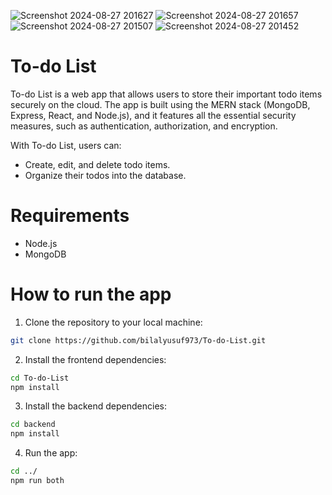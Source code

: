 ![Screenshot 2024-08-27 201627](https://github.com/user-attachments/assets/92e3c4ac-4c89-44c3-b058-4997dff17096)
![Screenshot 2024-08-27 201657](https://github.com/user-attachments/assets/9ce01edb-95be-4b6e-bb4e-26fd639122d5)
![Screenshot 2024-08-27 201507](https://github.com/user-attachments/assets/58427b5e-041a-4533-bee0-85914d978dd6)
![Screenshot 2024-08-27 201452](https://github.com/user-attachments/assets/6c1e2a0b-604b-4fad-bed6-bf0084dc853b)


# To-do List


To-do List is a web app that allows users to store their important todo items securely on the cloud. The app is built using the MERN stack (MongoDB, Express, React, and Node.js), and it features all the essential security measures, such as authentication, authorization, and encryption.

With To-do List, users can:

* Create, edit, and delete todo items.
* Organize their todos into the database.

# Requirements

* Node.js
* MongoDB

# How to run the app

1. Clone the repository to your local machine:
```bash
git clone https://github.com/bilalyusuf973/To-do-List.git
```
2. Install the frontend dependencies:
```bash
cd To-do-List
npm install
```
3. Install the backend dependencies:
```bash
cd backend
npm install
```

4. Run the app:
```bash
cd ../
npm run both
```
